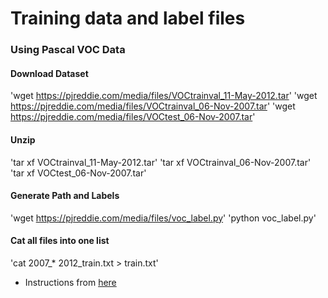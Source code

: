 # Training data and label files

### Using Pascal VOC Data

#### Download Dataset
'wget https://pjreddie.com/media/files/VOCtrainval_11-May-2012.tar'
'wget https://pjreddie.com/media/files/VOCtrainval_06-Nov-2007.tar'
'wget https://pjreddie.com/media/files/VOCtest_06-Nov-2007.tar'

#### Unzip
'tar xf VOCtrainval_11-May-2012.tar'
'tar xf VOCtrainval_06-Nov-2007.tar'
'tar xf VOCtest_06-Nov-2007.tar'

#### Generate Path and Labels
'wget https://pjreddie.com/media/files/voc_label.py'
'python voc_label.py'

#### Cat all files into one list
'cat 2007_* 2012_train.txt > train.txt'

* Instructions from [here](https://pjreddie.com/darknet/yolov1/)